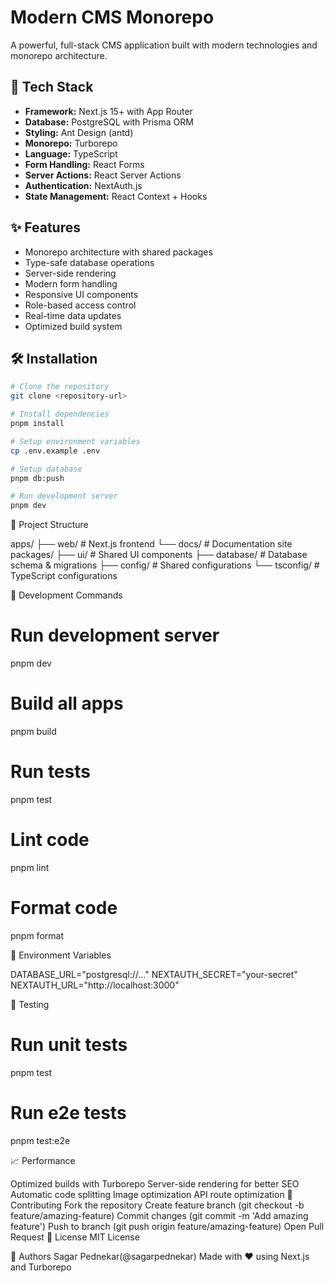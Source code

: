 # Modern CMS Monorepo

A powerful, full-stack CMS application built with modern technologies and monorepo architecture.

## 🚀 Tech Stack

- **Framework:** Next.js 15+ with App Router
- **Database:** PostgreSQL with Prisma ORM
- **Styling:** Ant Design (antd)
- **Monorepo:** Turborepo
- **Language:** TypeScript
- **Form Handling:** React Forms
- **Server Actions:** React Server Actions
- **Authentication:** NextAuth.js
- **State Management:** React Context + Hooks

## ✨ Features

- Monorepo architecture with shared packages
- Type-safe database operations
- Server-side rendering
- Modern form handling
- Responsive UI components
- Role-based access control
- Real-time data updates
- Optimized build system

## 🛠️ Installation

```bash
# Clone the repository
git clone <repository-url>

# Install dependencies
pnpm install

# Setup environment variables
cp .env.example .env

# Setup database
pnpm db:push

# Run development server
pnpm dev
```

📁 Project Structure

apps/
  ├── web/             # Next.js frontend
  └── docs/            # Documentation site
packages/
  ├── ui/             # Shared UI components
  ├── database/       # Database schema & migrations
  ├── config/         # Shared configurations
  └── tsconfig/       # TypeScript configurations

  🚄 Development Commands

# Run development server
pnpm dev

# Build all apps
pnpm build

# Run tests
pnpm test

# Lint code
pnpm lint

# Format code
pnpm format

🔧 Environment Variables

DATABASE_URL="postgresql://..."
NEXTAUTH_SECRET="your-secret"
NEXTAUTH_URL="http://localhost:3000"

🧪 Testing
# Run unit tests
pnpm test

# Run e2e tests
pnpm test:e2e

📈 Performance


Optimized builds with Turborepo
Server-side rendering for better SEO
Automatic code splitting
Image optimization
API route optimization
🤝 Contributing
Fork the repository
Create feature branch (git checkout -b feature/amazing-feature)
Commit changes (git commit -m 'Add amazing feature')
Push to branch (git push origin feature/amazing-feature)
Open Pull Request
📄 License
MIT License

👥 Authors
Sagar Pednekar(@sagarpednekar)
Made with ❤️ using Next.js and Turborepo 